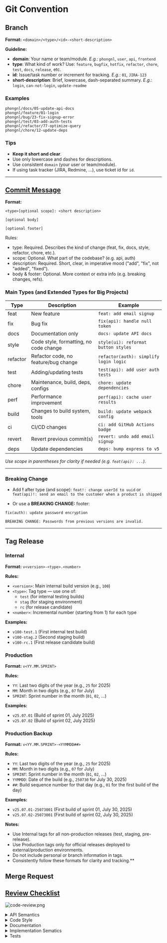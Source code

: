 # Git Convention

## Branch

**Format:**
`<domain>/<type>/<id>-<short-description>`

**Guideline:**

- **domain**: Your name or team/module. _E.g._: `phongnl`, `user`, `api`, `frontend`
- **type**: What kind of work? Use: `feature`, `bugfix`, `hotfix`, `refactor`, `chore`, `test`, `docs`, `release`, etc.
- **id**: Issue/task number or increment for tracking. _E.g._: `01`, `JIRA-123`
- **short-description**: Brief, lowercase, dash-separated summary. _E.g._: `login`, `can-not-login`, `update-readme`

### Examples
```git
phongnl/docs/05-update-api-docs
phongnl/feature/01-login
phongnl/bug/23-fix-signup-error
phongnl/test/03-add-auth-tests
phongnl/refactor/77-optimize-query
phongnl/chore/12-update-deps
```

### Tips

- **Keep it short and clear**.
- Use only lowercase and dashes for descriptions.
- Use consistent `domain` (your user or team/module).
- If using task tracker (JIRA, Redmine, ...), use ticket id for `id`.

---

## [Commit Message](https://www.conventionalcommits.org/en/v1.0.0/)

**Format:**

```git
<type>[optional scope]: <short description>

[optional body]

[optional footer]
```

Rules:
- type: Required. Describes the kind of change (feat, fix, docs, style, refactor, chore, etc.).
- scope: Optional. What part of the codebase? (e.g. api, auth)
- description: Required. Short, clear, in imperative mood ("add", "fix", not "added", "fixed").
- body & footer: Optional. More context or extra info (e.g. breaking changes, refs).

### Main Types (and Extended Types for Big Projects)

| Type     | Description                            | Example                                |
|----------|----------------------------------------|----------------------------------------|
| feat     | New feature                            | `feat: add email signup`               |
| fix      | Bug fix                                | `fix(api): handle null token`          |
| docs     | Documentation only                     | `docs: update API docs`                |
| style    | Code style, formatting, no code change | `style(ui): reformat button styles`    |
| refactor | Refactor code, no feature/bug change   | `refactor(auth): simplify login logic` |
| test     | Adding/updating tests                  | `test(api): add user auth tests`       |
| chore    | Maintenance, build, deps, configs      | `chore: update dependencies`           |
| perf     | Performance improvement                | `perf(api): cache user results`        |
| build    | Changes to build system, tools         | `build: update webpack config`         |
| ci       | CI/CD changes                          | `ci: add GitHub Actions badge`         |
| revert   | Revert previous commit(s)              | `revert: undo add email signup`        |
| deps     | Update dependencies                    | `deps: bump express to v5`             |

*Use scope in parentheses for clarity if needed (e.g. `feat(api): ...`).*

---

### Breaking Change

- Add **!** after type (and scope): `feat!: change userId to uuid` or `feat(api)!: send an email to the customer when a product is shipped`

- Or use a **BREAKING CHANGE:** footer:

```git
fix(auth): update password encryption

BREAKING CHANGE: Passwords from previous versions are invalid.
```

---

## Tag Release

### Internal

**Format:**  `v<version>-<type>.<number>`

**Rules:**
- `<version>`: Main internal build version (e.g., `100`)
- `<type>`: Tag type — use one of:
    - `test` (for internal testing builds)
    - `stag` (for staging environment)
    - `rc` (for release candidate)
- `<number>`: Incremental number (starting from 1) for each type

**Examples:**
- `v100-test.1`   (First internal test build)
- `v100-stag.2`   (Second staging build)
- `v100-rc.1`     (First release candidate build)


### Production

**Format:** `v<YY.MM.SPRINT>`

**Rules:**
- `YY`: Last two digits of the year (e.g., `25` for 2025)
- `MM`: Month in two digits (e.g., `07` for July)
- `SPRINT`: Sprint number in the month (`01`, `02`, ...)

**Examples:**
- `v25.07.01` (Build of sprint 01, July 2025)
- `v25.07.02` (Build of sprint 02, July 2025)


### Production Backup

**Format:** `v<YY.MM.SPRINT>-<YYMMDD##>`

**Rules:**
- `YY`: Last two digits of the year (e.g., `25` for 2025)
- `MM`: Month in two digits (e.g., `07` for July)
- `SPRINT`: Sprint number in the month (`01`, `02`, ...)
- `YYMMDD`: Date of the build (e.g., `250730` for July 30, 2025)
- `##`: Build sequence number for that day (e.g., `01` for the first build of the day)

**Examples:**
- `v25.07.01-25073001` (First build of sprint 01, July 30, 2025)
- `v25.07.02-25073001` (First build of sprint 02, July 30, 2025)


**Notes:**
- Use Internal tags for all non-production releases (test, staging, pre-release).
- Use Production tags only for official releases deployed to external/production environments.
- Do not include personal or branch information in tags.
- Consistently follow these formats for clarity and tracking.**


## Merge Request

## [Review Checklist](https://roadmap.sh/best-practices/code-review)

![code-review.png](/docs/conventions/code-review.png)

<details>
  <summary>API Semantics</summary>

- API as small as possible, as large as needed?
- Is there one way of doing one thing, not multiple ones?
- Is it consistent, does it follow the principle of least surprise?
- Clean split of API/internals without internals leaking into the API?
- Are there no breaking changes to user-facing parts (API classes, configuration, metrics, log formats, etc)?
- Is a new API generally useful and not overly specific to a single use case?

</details>

<details>
  <summary>Code Style</summary>

- Is the project's formatting style applied?
- Does it adhere to the agreed-upon naming conventions?
- Is it DRY?
- Is the code sufficiently "readable" (method lengths, etc.)?
</details>

<details>
  <summary>Documentation</summary>

- Are the new features reasonably documented?
- Are all relevant types of documentation covered, such as README, API docs, user guide, reference docs, etc?
- Is the documentation understandable and free of significant typos and grammar mistakes?
</details>

<details>
  <summary>Implementation Sematics</summary>


- Does it satisfy the original requirements?
- Is it logically correct?
- Is there no unnecessary complexity?
- Is it robust (i.e., no concurrency issues, proper error handling, etc.)?
- Is it performant?
- Is it secure (i.e., no SQL injections, etc.)?
- Is it observable (i.e., metrics, logging, tracing, etc.)?
- Do newly added dependencies pull their weight? Is their license acceptable?
</details>

<details>
  <summary>Tests</summary>

- Are all tests passing?
- Are new features reasonably tested?
- Are corner cases tested?
- Is it using unit tests where possible, integration tests where necessary?
- Are there tests for NFRs, e.g. performance?

</details>
